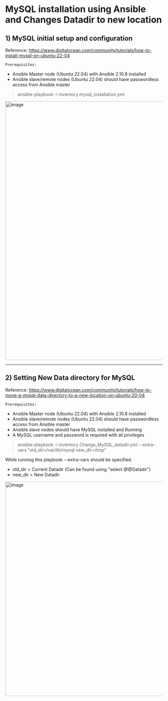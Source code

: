 # MySQL installation using Ansible and Changes Datadir to new location

## 1) MySQL initial setup and configuration
Reference: https://www.digitalocean.com/community/tutorials/how-to-install-mysql-on-ubuntu-22-04

`Prerequisites:`
 - Ansible Master node (Ubuntu 22.04) with Ansible 2.10.8 installed
 - Ansible slave/remote nodes (Ubuntu 22.04) should have passwordless access from Ansible master
 
>ansible-playbook -i inventory mysql_installation.yml

<img width="828" alt="image" src="https://user-images.githubusercontent.com/98776326/205132564-c8d15d99-66b0-4913-a4b1-74b1bb167828.png">

---

## 2) Setting New Data directory for MySQL
Reference: https://www.digitalocean.com/community/tutorials/how-to-move-a-mysql-data-directory-to-a-new-location-on-ubuntu-20-04

`Prerequisites:`
- Ansible Master node (Ubuntu 22.04) with Ansible 2.10.8 installed
- Ansible slave/remote nodes (Ubuntu 22.04) should have passwordless access from Ansible master
- Ansible slave nodes should have MySQL installed and Running
- A MySQL username and password is required with all privileges

>ansible-playbook -i inventory Change_MySQL_datadir.yml --extra-vars "old_dir=/var/lib/mysql new_dir=/tmp"

While running this playbook --extra-vars should be specified.
- old_dir = Current Datadir (Can be found using "select @@Datadir")
- new_dir = New Datadir

<img width="686" alt="image" src="https://user-images.githubusercontent.com/98776326/205133926-7023ce67-61c6-42d4-bf04-2e0aa7614e37.png">

